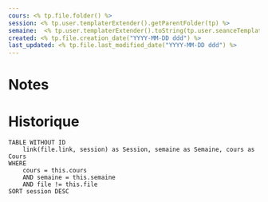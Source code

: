 ```yaml
---
cours: <% tp.file.folder() %>
session: <% tp.user.templaterExtender().getParentFolder(tp) %>
semaine:  <% tp.user.templaterExtender().toString(tp.user.seanceTemplate().semaineCourante(tp)) %>
created: <% tp.file.creation_date("YYYY-MM-DD ddd") %>
last_updated: <% tp.file.last_modified_date("YYYY-MM-DD ddd") %>
---
```

# Notes


# Historique
```dataview
TABLE WITHOUT ID
    link(file.link, session) as Session, semaine as Semaine, cours as Cours
WHERE 
	cours = this.cours
	AND semaine = this.semaine
	AND file != this.file
SORT session DESC
```